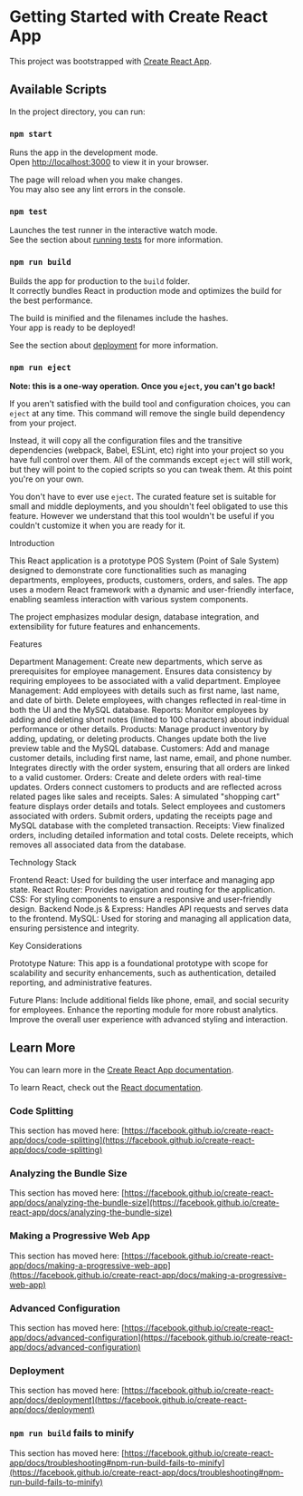 # Getting Started with Create React App

This project was bootstrapped with [Create React App](https://github.com/facebook/create-react-app).

## Available Scripts

In the project directory, you can run:

### `npm start`

Runs the app in the development mode.\
Open [http://localhost:3000](http://localhost:3000) to view it in your browser.

The page will reload when you make changes.\
You may also see any lint errors in the console.

### `npm test`

Launches the test runner in the interactive watch mode.\
See the section about [running tests](https://facebook.github.io/create-react-app/docs/running-tests) for more information.

### `npm run build`

Builds the app for production to the `build` folder.\
It correctly bundles React in production mode and optimizes the build for the best performance.

The build is minified and the filenames include the hashes.\
Your app is ready to be deployed!

See the section about [deployment](https://facebook.github.io/create-react-app/docs/deployment) for more information.

### `npm run eject`

**Note: this is a one-way operation. Once you `eject`, you can't go back!**

If you aren't satisfied with the build tool and configuration choices, you can `eject` at any time. This command will remove the single build dependency from your project.

Instead, it will copy all the configuration files and the transitive dependencies (webpack, Babel, ESLint, etc) right into your project so you have full control over them. All of the commands except `eject` will still work, but they will point to the copied scripts so you can tweak them. At this point you're on your own.

You don't have to ever use `eject`. The curated feature set is suitable for small and middle deployments, and you shouldn't feel obligated to use this feature. However we understand that this tool wouldn't be useful if you couldn't customize it when you are ready for it.


Introduction

This React application is a prototype POS System (Point of Sale System) designed to demonstrate core functionalities such as managing departments, employees, products, customers, orders, and sales. The app uses a modern React framework with a dynamic and user-friendly interface, enabling seamless interaction with various system components.

The project emphasizes modular design, database integration, and extensibility for future features and enhancements.

Features

Department Management:
Create new departments, which serve as prerequisites for employee management.
Ensures data consistency by requiring employees to be associated with a valid department.
Employee Management:
Add employees with details such as first name, last name, and date of birth.
Delete employees, with changes reflected in real-time in both the UI and the MySQL database.
Reports:
Monitor employees by adding and deleting short notes (limited to 100 characters) about individual performance or other details.
Products:
Manage product inventory by adding, updating, or deleting products.
Changes update both the live preview table and the MySQL database.
Customers:
Add and manage customer details, including first name, last name, email, and phone number.
Integrates directly with the order system, ensuring that all orders are linked to a valid customer.
Orders:
Create and delete orders with real-time updates.
Orders connect customers to products and are reflected across related pages like sales and receipts.
Sales:
A simulated "shopping cart" feature displays order details and totals.
Select employees and customers associated with orders.
Submit orders, updating the receipts page and MySQL database with the completed transaction.
Receipts:
View finalized orders, including detailed information and total costs.
Delete receipts, which removes all associated data from the database.

Technology Stack

Frontend
React: Used for building the user interface and managing app state.
React Router: Provides navigation and routing for the application.
CSS: For styling components to ensure a responsive and user-friendly design.
Backend
Node.js & Express: Handles API requests and serves data to the frontend.
MySQL: Used for storing and managing all application data, ensuring persistence and integrity.

Key Considerations

Prototype Nature: This app is a foundational prototype with scope for scalability and security enhancements, such as authentication, detailed reporting, and administrative features.

Future Plans:
Include additional fields like phone, email, and social security for employees.
Enhance the reporting module for more robust analytics.
Improve the overall user experience with advanced styling and interaction.


## Learn More

You can learn more in the [Create React App documentation](https://facebook.github.io/create-react-app/docs/getting-started).

To learn React, check out the [React documentation](https://reactjs.org/).

### Code Splitting

This section has moved here: [https://facebook.github.io/create-react-app/docs/code-splitting](https://facebook.github.io/create-react-app/docs/code-splitting)

### Analyzing the Bundle Size

This section has moved here: [https://facebook.github.io/create-react-app/docs/analyzing-the-bundle-size](https://facebook.github.io/create-react-app/docs/analyzing-the-bundle-size)

### Making a Progressive Web App

This section has moved here: [https://facebook.github.io/create-react-app/docs/making-a-progressive-web-app](https://facebook.github.io/create-react-app/docs/making-a-progressive-web-app)

### Advanced Configuration

This section has moved here: [https://facebook.github.io/create-react-app/docs/advanced-configuration](https://facebook.github.io/create-react-app/docs/advanced-configuration)

### Deployment

This section has moved here: [https://facebook.github.io/create-react-app/docs/deployment](https://facebook.github.io/create-react-app/docs/deployment)

### `npm run build` fails to minify

This section has moved here: [https://facebook.github.io/create-react-app/docs/troubleshooting#npm-run-build-fails-to-minify](https://facebook.github.io/create-react-app/docs/troubleshooting#npm-run-build-fails-to-minify)
